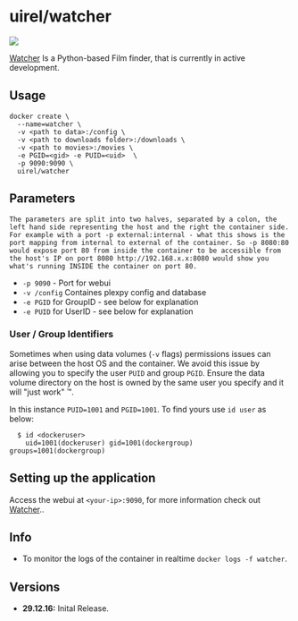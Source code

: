 # uirel/watcher

[![](https://images.microbadger.com/badges/image/uirel/watcher.svg)](https://microbadger.com/images/uirel/watcher "Get your own image badge on microbadger.com")

[Watcher](https://github.com/nosmokingbandit/watcher) Is a Python-based Film finder, that is currently in active development.


## Usage

```
docker create \ 
  --name=watcher \
  -v <path to data>:/config \
  -v <path to downloads folder>:/downloads \
  -v <path to movies>:/movies \
  -e PGID=<gid> -e PUID=<uid>  \
  -p 9090:9090 \
  uirel/watcher
```

## Parameters

`The parameters are split into two halves, separated by a colon, the left hand side representing the host and the right the container side. 
For example with a port -p external:internal - what this shows is the port mapping from internal to external of the container.
So -p 8080:80 would expose port 80 from inside the container to be accessible from the host's IP on port 8080
http://192.168.x.x:8080 would show you what's running INSIDE the container on port 80.`


* `-p 9090` - Port for webui
* `-v /config` Containes plexpy config and database
* `-e PGID` for GroupID - see below for explanation
* `-e PUID` for UserID - see below for explanation

### User / Group Identifiers

Sometimes when using data volumes (`-v` flags) permissions issues can arise between the host OS and the container. We avoid this issue by allowing you to specify the user `PUID` and group `PGID`. Ensure the data volume directory on the host is owned by the same user you specify and it will "just work" ™.

In this instance `PUID=1001` and `PGID=1001`. To find yours use `id user` as below:

```
  $ id <dockeruser>
    uid=1001(dockeruser) gid=1001(dockergroup) groups=1001(dockergroup)
```

## Setting up the application
Access the webui at `<your-ip>:9090`, for more information check out [Watcher](https://github.com/nosmokingbandit/watcher)..

## Info

* To monitor the logs of the container in realtime `docker logs -f watcher`.

## Versions

+ **29.12.16:** Inital Release.

